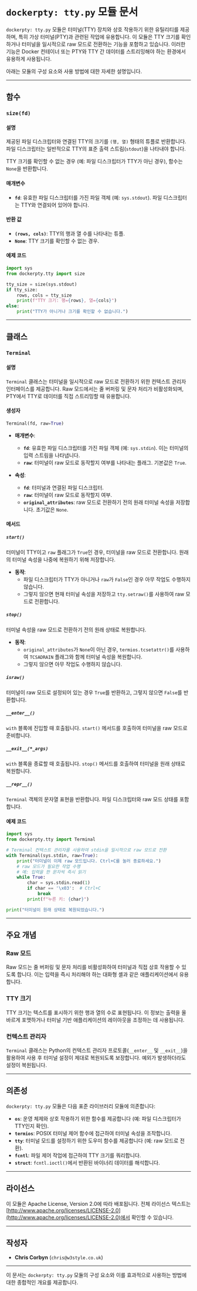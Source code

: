 # `dockerpty: tty.py` 모듈 문서

`dockerpty: tty.py` 모듈은 터미널(TTY) 장치와 상호 작용하기 위한 유틸리티를 제공하며, 특히 가상 터미널(PTY)과 관련된 작업에 유용합니다. 이 모듈은 TTY 크기를 확인하거나 터미널을 일시적으로 raw 모드로 전환하는 기능을 포함하고 있습니다. 이러한 기능은 Docker 컨테이너 또는 PTY와 TTY 간 데이터를 스트리밍해야 하는 환경에서 유용하게 사용됩니다.

아래는 모듈의 구성 요소와 사용 방법에 대한 자세한 설명입니다.

---

## 함수

### `size(fd)`
#### 설명
제공된 파일 디스크립터와 연결된 TTY의 크기를 `(행, 열)` 형태의 튜플로 반환합니다. 파일 디스크립터는 일반적으로 TTY의 표준 출력 스트림(`stdout`)을 나타내야 합니다.

TTY 크기를 확인할 수 없는 경우 (예: 파일 디스크립터가 TTY가 아닌 경우), 함수는 `None`을 반환합니다.

#### 매개변수
- **`fd`**: 유효한 파일 디스크립터를 가진 파일 객체 (예: `sys.stdout`). 파일 디스크립터는 TTY와 연결되어 있어야 합니다.

#### 반환 값
- **`(rows, cols)`**: TTY의 행과 열 수를 나타내는 튜플.
- **`None`**: TTY 크기를 확인할 수 없는 경우.

#### 예제 코드
```python
import sys
from dockerpty.tty import size

tty_size = size(sys.stdout)
if tty_size:
    rows, cols = tty_size
    print(f"TTY 크기: 행={rows}, 열={cols}")
else:
    print("TTY가 아니거나 크기를 확인할 수 없습니다.")
```

---

## 클래스

### `Terminal`
#### 설명
`Terminal` 클래스는 터미널을 일시적으로 raw 모드로 전환하기 위한 컨텍스트 관리자 인터페이스를 제공합니다. Raw 모드에서는 줄 버퍼링 및 문자 처리가 비활성화되며, PTY에서 TTY로 데이터를 직접 스트리밍할 때 유용합니다.

#### 생성자
```python
Terminal(fd, raw=True)
```
- **매개변수**:
  - **`fd`**: 유효한 파일 디스크립터를 가진 파일 객체 (예: `sys.stdin`). 이는 터미널의 입력 스트림을 나타냅니다.
  - **`raw`**: 터미널이 raw 모드로 동작할지 여부를 나타내는 플래그. 기본값은 `True`.

- **속성**:
  - **`fd`**: 터미널과 연결된 파일 디스크립터.
  - **`raw`**: 터미널이 raw 모드로 동작할지 여부.
  - **`original_attributes`**: raw 모드로 전환하기 전의 원래 터미널 속성을 저장합니다. 초기값은 `None`.

#### 메서드

##### `start()`
터미널이 TTY이고 `raw` 플래그가 `True`인 경우, 터미널을 raw 모드로 전환합니다. 원래의 터미널 속성을 나중에 복원하기 위해 저장합니다.

- **동작**:
  - 파일 디스크립터가 TTY가 아니거나 `raw`가 `False`인 경우 아무 작업도 수행하지 않습니다.
  - 그렇지 않으면 현재 터미널 속성을 저장하고 `tty.setraw()`를 사용하여 raw 모드로 전환합니다.

##### `stop()`
터미널 속성을 raw 모드로 전환하기 전의 원래 상태로 복원합니다.

- **동작**:
  - `original_attributes`가 `None`이 아닌 경우, `termios.tcsetattr()`를 사용하여 `TCSADRAIN` 플래그와 함께 터미널 속성을 복원합니다.
  - 그렇지 않으면 아무 작업도 수행하지 않습니다.

##### `israw()`
터미널이 raw 모드로 설정되어 있는 경우 `True`를 반환하고, 그렇지 않으면 `False`를 반환합니다.

##### `__enter__()`
`with` 블록에 진입할 때 호출됩니다. `start()` 메서드를 호출하여 터미널을 raw 모드로 준비합니다.

##### `__exit__(*_args)`
`with` 블록을 종료할 때 호출됩니다. `stop()` 메서드를 호출하여 터미널을 원래 상태로 복원합니다.

##### `__repr__()`
`Terminal` 객체의 문자열 표현을 반환합니다. 파일 디스크립터와 raw 모드 상태를 포함합니다.

#### 예제 코드
```python
import sys
from dockerpty.tty import Terminal

# Terminal 컨텍스트 관리자를 사용하여 stdin을 일시적으로 raw 모드로 전환
with Terminal(sys.stdin, raw=True):
    print("터미널이 이제 raw 모드입니다. Ctrl+C를 눌러 종료하세요.")
    # raw 모드가 필요한 작업 수행
    # 예: 입력을 한 문자씩 즉시 읽기
    while True:
        char = sys.stdin.read(1)
        if char == '\x03':  # Ctrl+C
            break
        print(f"누른 키: {char}")

print("터미널이 원래 상태로 복원되었습니다.")
```

---

## 주요 개념

### Raw 모드
Raw 모드는 줄 버퍼링 및 문자 처리를 비활성화하여 터미널과 직접 상호 작용할 수 있도록 합니다. 이는 입력을 즉시 처리해야 하는 대화형 셸과 같은 애플리케이션에서 유용합니다.

### TTY 크기
TTY 크기는 텍스트를 표시하기 위한 행과 열의 수로 표현됩니다. 이 정보는 출력을 올바르게 포맷하거나 터미널 기반 애플리케이션의 레이아웃을 조정하는 데 사용됩니다.

### 컨텍스트 관리자
`Terminal` 클래스는 Python의 컨텍스트 관리자 프로토콜(`__enter__` 및 `__exit__`)을 활용하여 사용 후 터미널 설정이 제대로 복원되도록 보장합니다. 예외가 발생하더라도 설정이 복원됩니다.

---

## 의존성

`dockerpty: tty.py` 모듈은 다음 표준 라이브러리 모듈에 의존합니다:

- **`os`**: 운영 체제와 상호 작용하기 위한 함수를 제공합니다 (예: 파일 디스크립터가 TTY인지 확인).
- **`termios`**: POSIX 터미널 제어 함수에 접근하여 터미널 속성을 조작합니다.
- **`tty`**: 터미널 모드를 설정하기 위한 도우미 함수를 제공합니다 (예: raw 모드로 전환).
- **`fcntl`**: 파일 제어 작업에 접근하여 TTY 크기를 쿼리합니다.
- **`struct`**: `fcntl.ioctl()`에서 반환된 바이너리 데이터를 해석합니다.

---

## 라이선스

이 모듈은 Apache License, Version 2.0에 따라 배포됩니다. 전체 라이선스 텍스트는 [http://www.apache.org/licenses/LICENSE-2.0](http://www.apache.org/licenses/LICENSE-2.0)에서 확인할 수 있습니다.

---

## 작성자

- **Chris Corbyn** (`chris@w3style.co.uk`)

---

이 문서는 `dockerpty: tty.py` 모듈의 구성 요소와 이를 효과적으로 사용하는 방법에 대한 종합적인 개요를 제공합니다.